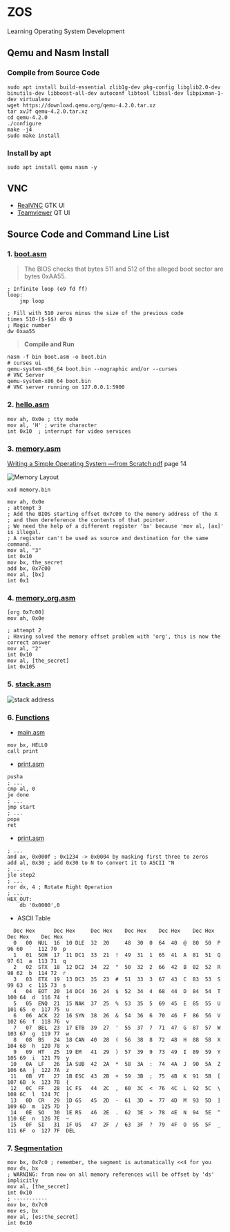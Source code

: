 # ZOS

Learning Operating System Development

## Qemu and Nasm Install

### Compile from Source Code

```shell
sudo apt install build-essential zlib1g-dev pkg-config libglib2.0-dev binutils-dev libboost-all-dev autoconf libtool libssl-dev libpixman-1-dev virtualenv
wget https://download.qemu.org/qemu-4.2.0.tar.xz
tar xvJf qemu-4.2.0.tar.xz
cd qemu-4.2.0
./configure
make -j4
sudo make install
```

### Install by apt

```shell
sudo apt install qemu nasm -y
```

## VNC

- [RealVNC](https://www.realvnc.com) GTK UI
- [Teamviewer](https://www.teamviewer.com) QT UI

## Source Code and Command Line List

### 1. [boot.asm](boot.asm)

> The BIOS checks that bytes 511 and 512 of the alleged boot sector are bytes 0xAA55.

```assembly
; Infinite loop (e9 fd ff)
loop:
    jmp loop

; Fill with 510 zeros minus the size of the previous code
times 510-($-$$) db 0
; Magic number
dw 0xaa55
```

> **Compile and Run**

```shell
nasm -f bin boot.asm -o boot.bin
# curses ui
qemu-system-x86_64 boot.bin --nographic and/or --curses
# VNC Server
qemu-system-x86_64 boot.bin
# VNC server running on 127.0.0.1:5900
```

### 2. [hello.asm](hello.asm)

```assembly
mov ah, 0x0e ; tty mode
mov al, 'H' ; write character
int 0x10  ; interrupt for video services
```

### 3. [memory.asm](memory.asm)

[Writing a Simple Operating System —from Scratch pdf](https://www.cs.bham.ac.uk/~exr/lectures/opsys/10_11/lectures/os-dev.pdf) page 14

![Memory Layout](images/memory.png)

```shell
xxd memory.bin
```

```assembly
mov ah, 0x0e
; attempt 3
; Add the BIOS starting offset 0x7c00 to the memory address of the X
; and then dereference the contents of that pointer.
; We need the help of a different register 'bx' because 'mov al, [ax]' is illegal.
; A register can't be used as source and destination for the same command.
mov al, "3"
int 0x10
mov bx, the_secret
add bx, 0x7c00
mov al, [bx]
int 0x1
```

### 4. [memory_org.asm](memory_org.asm)

```assembly
[org 0x7c00]
mov ah, 0x0e

; attempt 2
; Having solved the memory offset problem with 'org', this is now the correct answer
mov al, "2"
int 0x10
mov al, [the_secret]
int 0x105
```

### 5. [stack.asm](stack.asm)

![stack address](images/stack.svg)

### 6. [Functions](functions)

- [main.asm](functions/main.asm)

```assembly
mov bx, HELLO
call print
```

- [print.asm](functions/print.asm)

```assembly
pusha
; ...
cmp al, 0
je done
; ...
jmp start
; ...
popa
ret
```

- [print.asm](functions/print_hex.asm)

```assembly
; ...
and ax, 0x000f ; 0x1234 -> 0x0004 by masking first three to zeros
add al, 0x30 ; add 0x30 to N to convert it to ASCII "N
; ...
jle step2
; ...
ror dx, 4 ; Rotate Right Operation
; ...
HEX_OUT:
    db '0x0000',0
```

- ASCII Table

```text
  Dec Hex      Dec Hex     Dec Hex    Dec Hex    Dec Hex    Dec Hex    Dec Hex    Dec Hex
  0   00  NUL  16  10 DLE  32  20     48  30  0  64  40  @  80  50  P   96 60  `  112 70  p
  1   01  SOH  17  11 DC1  33  21  !  49  31  1  65  41  A  81  51  Q   97 61  a  113 71  q
  2   02  STX  18  12 DC2  34  22  "  50  32  2  66  42  B  82  52  R   98 62  b  114 72  r
  3   03  ETX  19  13 DC3  35  23  #  51  33  3  67  43  C  83  53  S   99 63  c  115 73  s
  4   04  EOT  20  14 DC4  36  24  $  52  34  4  68  44  D  84  54  T  100 64  d  116 74  t
  5   05  ENQ  21  15 NAK  37  25  %  53  35  5  69  45  E  85  55  U  101 65  e  117 75  u
  6   06  ACK  22  16 SYN  38  26  &  54  36  6  70  46  F  86  56  V  102 66  f  118 76  v
  7   07  BEL  23  17 ETB  39  27  '  55  37  7  71  47  G  87  57  W  103 67  g  119 77  w
  8   08  BS   24  18 CAN  40  28  (  56  38  8  72  48  H  88  58  X  104 68  h  120 78  x
  9   09  HT   25  19 EM   41  29  )  57  39  9  73  49  I  89  59  Y  105 69  i  121 79  y
 10   0A  LF   26  1A SUB  42  2A  *  58  3A  :  74  4A  J  90  5A  Z  106 6A  j  122 7A  z
 11   0B  VT   27  1B ESC  43  2B  +  59  3B  ;  75  4B  K  91  5B  [  107 6B  k  123 7B  {
 12   0C  FF   28  1C FS   44  2C  ,  60  3C  <  76  4C  L  92  5C  \  108 6C  l  124 7C  |
 13   0D  CR   29  1D GS   45  2D  -  61  3D  =  77  4D  M  93  5D  ]  109 6D  m  125 7D  }
 14   0E  SO   30  1E RS   46  2E  .  62  3E  >  78  4E  N  94  5E  ^  110 6E  n  126 7E  ~
 15   0F  SI   31  1F US   47  2F  /  63  3F  ?  79  4F  O  95  5F  _  111 6F  o  127 7F  DEL
```

### 7. [Segmentation](segmentation.asm)

```assembly
mov bx, 0x7c0 ; remember, the segment is automatically <<4 for you
mov ds, bx
; WARNING: from now on all memory references will be offset by 'ds' implicitly
mov al, [the_secret]
int 0x10
; -----------
mov bx, 0x7c0
mov es, bx
mov al, [es:the_secret]
int 0x10
```
